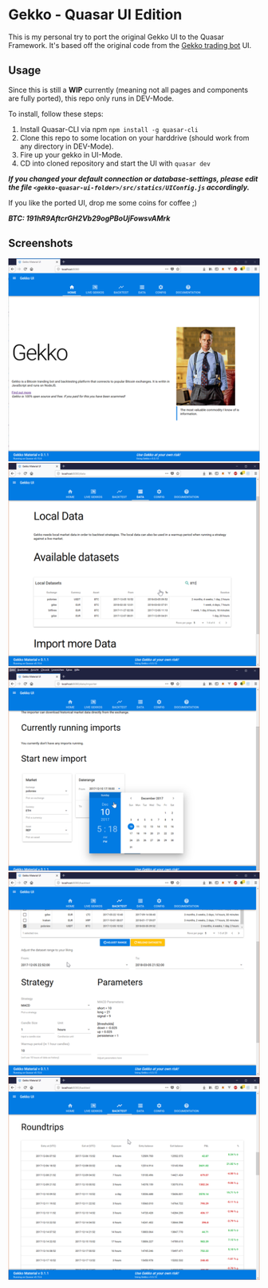 # Gekko - Quasar UI Edition

This is my personal try to port the original Gekko UI to the Quasar Framework. 
It's based off the original code from the [Gekko trading bot](https://gekko.wizb.it/) UI.

## Usage

Since this is still a **WIP** currently (meaning not all pages and components are fully ported), this repo only runs in DEV-Mode.

To install, follow these steps:

1. Install Quasar-CLI via npm `npm install -g quasar-cli`
2. Clone this repo to some location on your harddrive (should work from any directory in DEV-Mode).
3. Fire up your gekko in UI-Mode.
4. CD into cloned repository and start the UI with `quasar dev`

***If you changed your default connection or database-settings, please edit the file ***`<gekko-quasar-ui-folder>/src/statics/UIConfig.js`*** accordingly.***


If you like the ported UI, drop me some coins for coffee ;)

***BTC: 191hR9AftcrGH2Vb29ogPBoUjFowsvAMrk***

## Screenshots

![homepage](img/gekko-quasar-1.png?raw=true "Gekko Home")
![local-data](img/gekko-quasar-2.png?raw=true "Local data management")
![importer](img/gekko-quasar-3.png?raw=true "Importer Configuration")
![backtester](img/gekko-quasar-4.png?raw=true "Backtester strategy configuration")
![roundtrips](img/gekko-quasar-5.png?raw=true "Backtester roundtrips")




